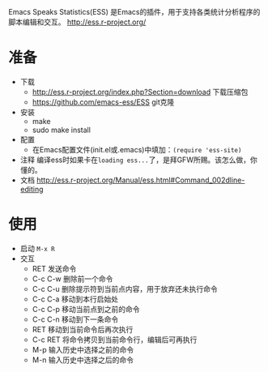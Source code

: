 Emacs Speaks Statistics(ESS) 是Emacs的插件，用于支持各类统计分析程序的脚本编辑和交互。
http://ess.r-project.org/
# 准备
- 下载 
  - http://ess.r-project.org/index.php?Section=download 下载压缩包
  - https://github.com/emacs-ess/ESS git克隆
- 安装
  - make
  - sudo make install
- 配置
  - 在Emacs配置文件(init.el或.emacs)中填加：`(require 'ess-site)`
- 注释
  编译ess时如果卡在`loading ess...`了，是拜GFW所赐。该怎么做，你懂的。
- 文档
  http://ess.r-project.org/Manual/ess.html#Command_002dline-editing	
# 使用
- 启动
  `M-x R`
- 交互
  - RET 发送命令
  - C-c C-w 删除前一个命令
  - C-c C-u 删除提示符到当前点内容，用于放弃还未执行命令
  - C-c C-a 移动到本行启始处
  - C-c C-p 移动当前点到之前的命令
  - C-c C-n 移动到下一条命令
  - RET 移动到当前命令后再次执行
  - C-c RET 将命令拷贝到当前命令行，编辑后可再执行
  - M-p 输入历史中选择之前的命令
  - M-n 输入历史中选择之后的命令

